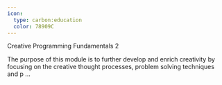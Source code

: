 ```yaml
---
icon:
  type: carbon:education
  color: 78909C
---
```

Creative Programming Fundamentals 2

The purpose of this module is to further develop and enrich creativity by focusing on the creative thought processes, problem solving techniques and p ... 
